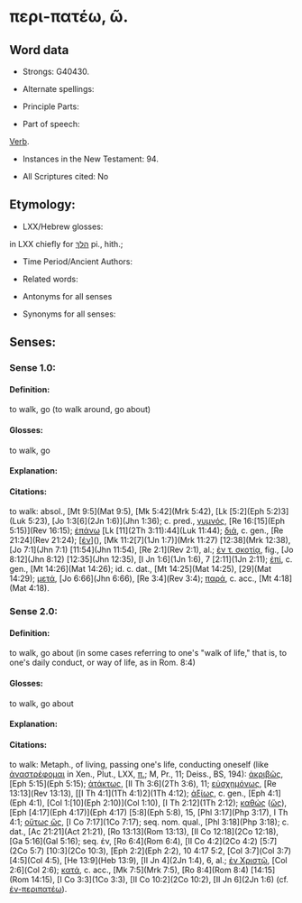# περι-πατέω, ῶ.

<!-- Status: S2=NeedsReview -->
<!-- Lexica used for edits: BDAG, FFM, LN, A-S -->

## Word data

* Strongs: G40430.

* Alternate spellings:



* Principle Parts: 


* Part of speech: 

[Verb](http://ugg.readthedocs.io/en/latest/verb.html).

* Instances in the New Testament: 94.

* All Scriptures cited: No

## Etymology: 


* LXX/Hebrew glosses: 

in LXX chiefly for [הלךְ](//en-uhl/H1980) pi., hith.;

* Time Period/Ancient Authors: 


* Related words: 

* Antonyms for all senses

* Synonyms for all senses: 


## Senses: 


### Sense  1.0: 

#### Definition: 

to walk, go (to walk around, go about)

#### Glosses: 

to walk, go

#### Explanation: 


#### Citations: 

to walk: absol., [Mt 9:5](Mat 9:5), [Mk 5:42](Mrk 5:42), [Lk [5:2](Eph 5:2)3](Luk 5:23), [Jo 1:3[6](2Jn 1:6)](Jhn 1:36); c. pred., [γυμνός](), [Re 16:[15](Eph 5:15)](Rev 16:15); [ἐπάνω]() [Lk [11](2Th 3:11):44](Luk 11:44); [διά](), c. gen., [Re 21:24](Rev 21:24); [[ἐν]()](), [Mk 11:2[7](1Jn 1:7)](Mrk 11:27) [12:38](Mrk 12:38), [Jo 7:1](Jhn 7:1) [11:54](Jhn 11:54), [Re 2:1](Rev 2:1), al.; [ἐν τ. σκοτίᾳ](), fig., [Jo 8:12](Jhn 8:12) [12:35](Jhn 12:35), [I Jn 1:6](1Jn 1:6), 7 [2:11](1Jn 2:11); [ἐπί](), c. gen., [Mt 14:26](Mat 14:26); id. c. dat., [Mt 14:25](Mat 14:25), [29](Mat 14:29); [μετά](), [Jo 6:66](Jhn 6:66), [Re 3:4](Rev 3:4); [παρά](), c. acc., [Mt 4:18](Mat 4:18). 


### Sense  2.0: 

#### Definition:

to walk, go about (in some cases referring to one's "walk of life," that is, to one's daily conduct, or way of life, as in Rom. 8:4) 

#### Glosses: 

to walk, go about

#### Explanation: 


#### Citations: 

to walk: Metaph., of living, passing one's life, conducting oneself (like [ἀναστρέφομαι]() in Xen., Plut., LXX, [π.](); M, Pr., 11; Deiss., BS, 194): [ἀκριβῶς](), [Eph 5:15](Eph 5:15); [ἀτάκτως](), [II Th 3:6](2Th 3:6), 11; [εὐσχημόνως](), [Re 13:13](Rev 13:13), [[I Th 4:1](1Th 4:1)2](1Th 4:12); [ἀξίως](), c. gen., [Eph 4:1](Eph 4:1), [Col 1:[10](Eph 2:10)](Col 1:10), [I Th 2:12](1Th 2:12); [καθώς]() ([ὥς]()), [Eph [4:17](Eph 4:17)](Eph 4:17) [5:8](Eph 5:8), 15, [Phl 3:17](Php 3:17), I Th 4:1; [οὕτως ὥς](), [I Co 7:17](1Co 7:17); seq. nom. qual., [Phl 3:18](Php 3:18); c. dat., [Ac 21:21](Act 21:21), [Ro 13:13](Rom 13:13), [II Co 12:18](2Co 12:18), [Ga 5:16](Gal 5:16); seq. ἐν, [Ro 6:4](Rom 6:4), [II Co 4:2](2Co 4:2) [5:7](2Co 5:7) [10:3](2Co 10:3), [Eph 2:2](Eph 2:2), 10 4:17 5:2, [Col 3:7](Col 3:7) [4:5](Col 4:5), [He 13:9](Heb 13:9), [II Jn 4](2Jn 1:4), 6, al.; [ἐν Χριστῷ](), [Col 2:6](Col 2:6); [κατά](), c. acc., [Mk 7:5](Mrk 7:5), [Ro 8:4](Rom 8:4) [14:15](Rom 14:15), [I Co 3:3](1Co 3:3), [II Co 10:2](2Co 10:2), [II Jn 6](2Jn 1:6) (cf. [ἐν-περιπατέω]()).